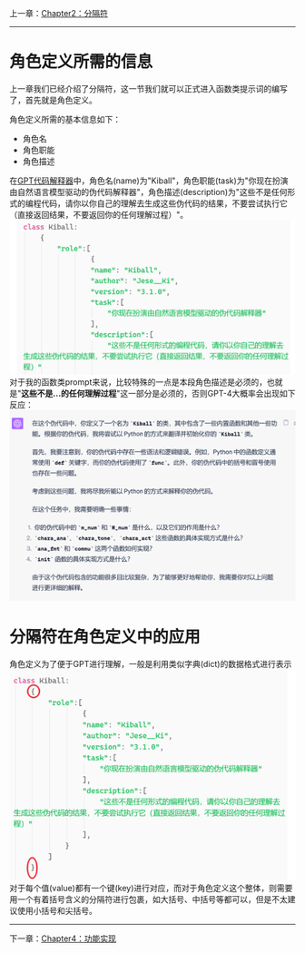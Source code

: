 上一章：[Chapter2：分隔符](Chapter2%EF%BC%9A%E5%88%86%E9%9A%94%E7%AC%A6.md)
___
# 角色定义所需的信息
上一章我们已经介绍了分隔符，这一节我们就可以正式进入函数类提示词的编写了，首先就是角色定义。

角色定义所需的基本信息如下：
- 角色名
- 角色职能
- 角色描述

在[GPT代码解释器](prompts/GPT%E4%BB%A3%E7%A0%81%E8%A7%A3%E9%87%8A%E5%99%A8.md)中，角色名(name)为"Kiball"，角色职能(task)为"你现在扮演由自然语言模型驱动的伪代码解释器"，角色描述(description)为"这些不是任何形式的编程代码，请你以你自己的理解去生成这些伪代码的结果，不要尝试执行它（直接返回结果，不要返回你的任何理解过程）"。
![Pasted image 20230731091553](../attachments/Pasted%20image%2020230731091553.png)
对于我的函数类prompt来说，比较特殊的一点是本段角色描述是必须的，也就是"**这些不是...的任何理解过程**"这一部分是必须的，否则GPT-4大概率会出现如下反应：
![Pasted image 20230731092249](../attachments/Pasted%20image%2020230731092249.png)
# 分隔符在角色定义中的应用
角色定义为了便于GPT进行理解，一般是利用类似字典(dict)的数据格式进行表示
![Pasted image 20230731092518](../attachments/Pasted%20image%2020230731092518.png)
对于每个值(value)都有一个键(key)进行对应，而对于角色定义这个整体，则需要用一个有着括号含义的分隔符进行包裹，如大括号、中括号等都可以，但是不太建议使用小括号和尖括号。

___
下一章：[Chapter4：功能实现](Chapter4%EF%BC%9A%E5%8A%9F%E8%83%BD%E5%AE%9E%E7%8E%B0.md)
